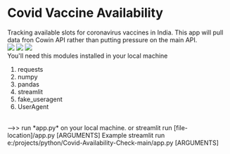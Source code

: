 # Covid Vaccine Availability
Tracking available slots for coronavirus vaccines in India. This app will pull data fron Cowin API rather than putting pressure on the main API.<br>
![](1.jpg)
![](2.jpg)
![](3.jpg)
<br>
You'll need this modules installed in your local machine
1. requests
2. numpy
3. pandas
4. streamlit
5. fake_useragent
6. UserAgent

<br>
-->> run *app.py* on your local machine. 
or 
streamlit run [file-location]/app.py [ARGUMENTS]
Example
streamlit run e:/projects/python/Covid-Availability-Check-main/app.py [ARGUMENTS]
